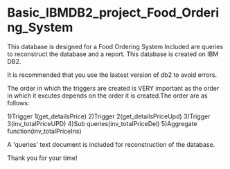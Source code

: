 # Basic_IBMDB2_project_Food_Ordering_System

This database is designed for a Food Ordering System
Included are queries to reconstruct the database and a report.
This database is created on IBM DB2.

It is recommended that you use the lastest version of db2 to avoid errors.

The order in which the triggers are created is VERY
important as the order in which it excutes depends on the order
it is created.The order are as follows:
<br>

1)Trigger 1(get_detailsPrice)
2)Trigger 2(get_detailsPriceUpd)
3)Trigger 3(inv_totalPriceUPD)
4)Sub queries(inv_totalPriceDel)
5)Aggregate function(inv_totalPriceIns)

A 'queries' text document is included for reconstruction of the database.

Thank you for your time!
